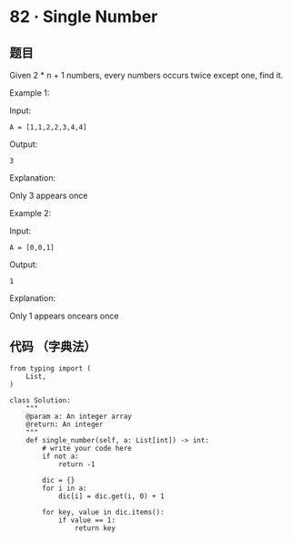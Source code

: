# 82 · Single Number

## 题目

Given 2 * n + 1 numbers, every numbers occurs twice except one, find it.

Example 1:

Input:

	A = [1,1,2,2,3,4,4]
	
Output:

	3
	
Explanation:

Only 3 appears once

Example 2:

Input:

	A = [0,0,1]

Output:

	1

Explanation:

Only 1 appears oncears once


## 代码 （字典法）

	from typing import (
	    List,
	)
	
	class Solution:
	    """
	    @param a: An integer array
	    @return: An integer
	    """
	    def single_number(self, a: List[int]) -> int:
	        # write your code here
	        if not a:
	            return -1
	        
	        dic = {}
	        for i in a:
	            dic[i] = dic.get(i, 0) + 1 
	
	        for key, value in dic.items():
	            if value == 1:
	                return key

